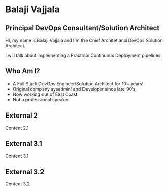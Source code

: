 # Balaji Vajjala



## Principal DevOps Consultant/Solution Architect

  Hi, my name is Balaji Vajjala and I'm the Chief Architet and DevOps Solution Architect.  

  I will talk about implementing a Practical Continuous Deployment pipelines.




## Who Am I?

* A Full Stack DevOps Engineer/Solution Architect for 10+ years!
* Original company sysadmin! and Developer since late 90's 
* Now working out of East Coast
* Not a professional speaker



## External 2

Content 2.1



## External 3.1

Content 3.1


## External 3.2

Content 3.2
